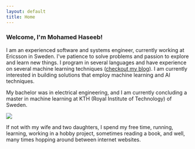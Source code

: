 ```yaml
---
layout: default
title: Home
---
```


<!--<div class="hero">-->
<!--<img src="{{ site.baseurl }}{{ site.hero.image }}" />-->
<!--<p>{{ site.hero.caption }}</p>-->
<!--</div>-->

### Welcome, I'm Mohamed Haseeb!

I am an experienced software and systems engineer, currently working at Ericsson in Sweden. I've patience to solve problems and passion to explore
and learn new things. I program in several languages and have experience on several machine learning techniques ([checkout my blog](blog/)). I am currently interested in building solutions that employ machine learning and AI
techniques.

My bachelor was in electrical engineering, and I am currently concluding a master in machine learning at KTH (Royal Institute of Technology) of Sweden.


<div class="hero"><img src="public/img/out.jpg "/></div>


If not with my wife and two daughters, I spend my free time, running, learning, working in a hobby project, sometimes reading a book, and well, many times hopping around between internet websites. 